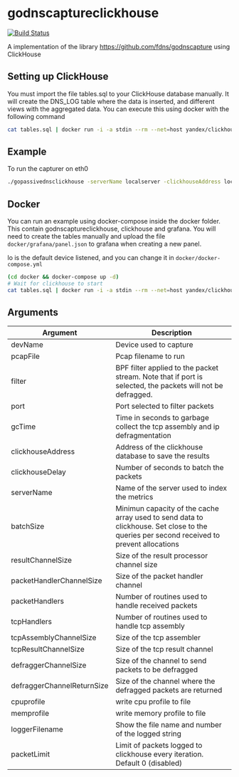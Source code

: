 # godnscaptureclickhouse
[![Build Status](https://travis-ci.org/fdns/godnscaptureclickhouse.svg?branch=master)](https://travis-ci.org/fdns/godnscaptureclickhouse)

A implementation of the library https://github.com/fdns/godnscapture using ClickHouse

## Setting up ClickHouse

You must import the file tables.sql to your ClickHouse database manually. It will create the DNS_LOG table where the data is inserted, and different views with the aggregated data.
You can execute this using docker with the following command

```sh
cat tables.sql | docker run -i -a stdin --rm --net=host yandex/clickhouse-client --multiquery
```

## Example

To run the capturer on eth0

```sh
./gopassivednsclickhouse -serverName localserver -clickhouseAddress localhost:9000 -devName eth0
```

## Docker
You can run an example using docker-compose inside the docker folder. This contain godnscaptureclickhouse, clickhouse and grafana.
You will need to create the tables manually and upload the file `docker/grafana/panel.json` to grafana when creating a new panel.

lo is the default device listened, and you can change it in `docker/docker-compose.yml`
```sh
(cd docker && docker-compose up -d)
# Wait for clickhouse to start
cat tables.sql | docker run -i -a stdin --rm --net=host yandex/clickhouse-client --multiquery
```

## Arguments

|Argument|Description|
|--- | --- |
|devName|Device used to capture|
|pcapFile|Pcap filename to run|
|filter|BPF filter applied to the packet stream. Note that if port is selected, the packets will not be defragged.|
|port|Port selected to filter packets|
|gcTime|Time in seconds to garbage collect the tcp assembly and ip defragmentation|
|clickhouseAddress|Address of the clickhouse database to save the results|
|clickhouseDelay|Number of seconds to batch the packets|
|serverName|Name of the server used to index the metrics|
|batchSize|Minimun capacity of the cache array used to send data to clickhouse. Set close to the queries per second received to prevent allocations|
|resultChannelSize|Size of the result processor channel size|
|packetHandlerChannelSize|Size of the packet handler channel|
|packetHandlers|Number of routines used to handle received packets|
|tcpHandlers|Number of routines used to handle tcp assembly|
|tcpAssemblyChannelSize|Size of the tcp assembler|
|tcpResultChannelSize|Size of the tcp result channel|
|defraggerChannelSize|Size of the channel to send packets to be defragged|
|defraggerChannelReturnSize|Size of the channel where the defragged packets are returned|
|cpuprofile|write cpu profile to file|
|memprofile|write memory profile to file|
|loggerFilename|Show the file name and number of the logged string|
|packetLimit|Limit of packets logged to clickhouse every iteration. Default 0 (disabled)|
